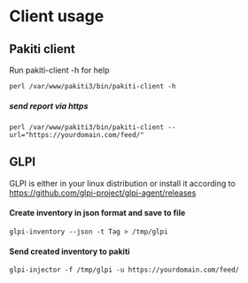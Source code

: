 # Client usage

## Pakiti client
Run pakiti-client -h for help

    perl /var/www/pakiti3/bin/pakiti-client -h

##### send report via https
    perl /var/www/pakiti3/bin/pakiti-client --url="https://yourdomain.com/feed/"

## GLPI
GLPI is either in your linux distribution or install it according to https://github.com/glpi-project/glpi-agent/releases

#### Create inventory in json format and save to file
    glpi-inventory --json -t Tag > /tmp/glpi
#### Send created inventory to pakiti
    glpi-injector -f /tmp/glpi -u https://yourdomain.com/feed/
